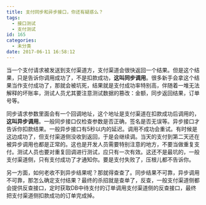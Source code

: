 ```yaml
---
title: 支付同步和异步接口，你还有疑惑么？
tags:
  - 接口测试
  - 支付测试
id: 165
categories:
  - 未分类
date: 2017-06-11 16:58:12
---
```


当一个支付请求被发送到支付渠道方，支付渠道会很快返回一个结果。但是这个结果，只是告诉你调用成功了，不是扣款成功，**这叫同步调用**。很多新手会拿这个结果当作支付成功了，那就会被坑死，结果就是支付成功率特别高，伴随着一堆无法解释的坏账率，测试人员尤其要注意测试数据的篡改：金额，同步返回结果，订单号等。

同步请求参数里面会有一个回调地址，这个地址是支付渠道在扣款成功后调用的，**这叫异步调用**。一般同步接口仅检查参数是否正确，签名是否无误等。异步接口才告诉你扣款结果。一般异步接口有5秒以内的延迟。调用不成功会重试。有时候是这边成功了，但支付渠道侧没收到返回，于是会继续调。当天的支付到第二天还在被异步调用也都是正常的。这也是开发人员需要特别注意的地方，不要当做重复支付。测试人员也要对重复回调进行测试，应只有一次有效。这还不是最坑的，一般支付渠道侧，只有支付成功了才通知你。要是支付失败了，压根儿都不告诉你。

另一方面，如何老收不到异步结果呢？那就得查查了。同步结果不可靠，异步调用不可靠，那怎么确定支付结果？最终的杀招就是查单了，反查，一般支付渠道侧都会提供反查接口，定时获取DB中待支付的订单调用支付渠道侧的反查接口，最终把支付渠道侧扣款成功的订单完成掉。